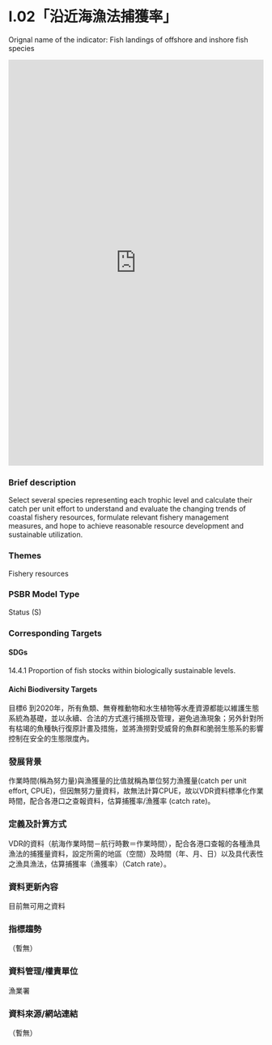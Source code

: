 # I.02「沿近海漁法捕獲率」

Orignal name of the indicator: Fish landings of offshore and inshore fish species

<iframe src="https://TaiBON.github.io/biodiv_indicators/I.02%20沿近海漁法捕獲率.html" width="100%" height="800" frameborder="0"></iframe>

### Brief description

Select several species representing each trophic level and calculate their catch per unit effort to understand and evaluate the changing trends of coastal fishery resources, formulate relevant fishery management measures, and hope to achieve reasonable resource development and sustainable utilization.

### Themes

Fishery resources

### PSBR Model Type

Status (S)

### Corresponding Targets

#### SDGs

14.4.1 Proportion of fish stocks within biologically sustainable levels.

#### Aichi Biodiversity Targets

目標6
到2020年，所有魚類、無脊椎動物和水生植物等水產資源都能以維護生態系統為基礎，並以永續、合法的方式進行捕撈及管理，避免過漁現象；另外針對所有枯竭的魚種執行復原計畫及措施，並將漁撈對受威脅的魚群和脆弱生態系的影響控制在安全的生態限度內。

### 發展背景

作業時間(稱為努力量)與漁獲量的比值就稱為單位努力漁獲量(catch per unit effort, CPUE)，但因無努力量資料，故無法計算CPUE，故以VDR資料標準化作業時間，配合各港口之查報資料，估算捕獲率/漁獲率 (catch rate)。

### 定義及計算方式

VDR的資料（航海作業時間－航行時數＝作業時間），配合各港口查報的各種漁具漁法的捕獲量資料，設定所需的地區（空間）及時間（年、月、日）以及具代表性之漁具漁法，估算捕獲率（漁獲率）（Catch rate）。

### 資料更新內容

目前無可用之資料

### 指標趨勢

（暫無）

### 資料管理/權責單位

漁業署

### 資料來源/網站連結

（暫無）
